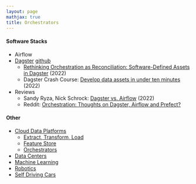 ```yaml
---
layout: page
mathjax: true
title: Orchestrators
---
```

#### Software Stacks
* Airflow
* [Dagster](https://dagster.io) [github](https://github.com/dagster-io/dagster)
  * [Rethinking Orchestration as Reconciliation: Software-Defined Assets in Dagster](https://www.youtube.com/watch?v=-OIIbolV6iA) (2022)
  * Dagster Crash Course: [Develop data assets in under ten minutes](https://www.youtube.com/watch?v=ZmUjf3gL1VU) (2022)
* Reviews
  * Sandy Ryza, Nick Schrock: [Dagster vs. Airflow](https://dagster.io/blog/dagster-airflow) (2022)
  * Reddit: [Orchestration: Thoughts on Dagster, Airflow and Prefect?](https://www.reddit.com/r/dataengineering/comments/13xkeov/orchestration_thoughts_on_dagster_airflow_and/?rdt=35989)

#### Other
* [Cloud Data Platforms](/cloud_data_platform)
  * [Extract, Transform, Load](/cloud_data_platform/extract_transform_load)
  * [Feature Store](/cloud_data_platform/feature_store)
  * [Orchestrators](/cloud_data_platform/orchestrators)
* [Data Centers](/data_centers)
* [Machine Learning](/machine_learning)
* [Robotics](/robotics)
* [Self Driving Cars](/self_driving_cars)


